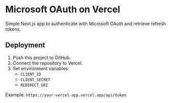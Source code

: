 # Microsoft OAuth on Vercel

Simple Next.js app to authenticate with Microsoft OAuth and retrieve refresh tokens.

## Deployment

1. Push this project to GitHub.
2. Connect the repository to Vercel.
3. Set environment variables:
   - `CLIENT_ID`
   - `CLIENT_SECRET`
   - `REDIRECT_URI`

Example: `https://your-vercel-app.vercel.app/api/token`
